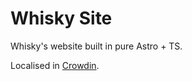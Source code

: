 # Whisky Site

Whisky's website built in pure Astro + TS.

Localised in [Crowdin](https://crowdin.com/project/whisky-site).
